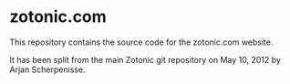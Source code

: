 zotonic.com
===========

This repository contains the source code for the zotonic.com website.

It has been split from the main Zotonic git repository on May 10, 2012
by Arjan Scherpenisse.


